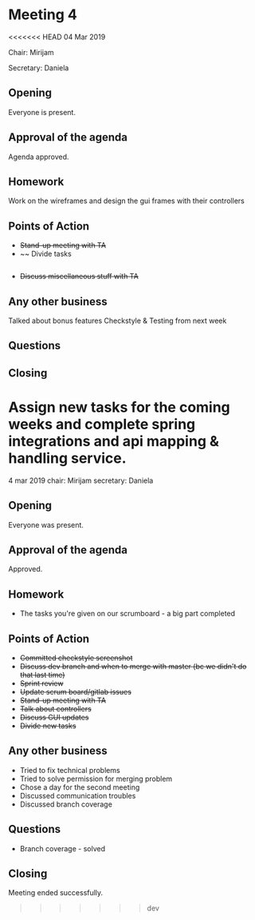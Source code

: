 # Meeting 4
<<<<<<< HEAD
04 Mar 2019

Chair: Mirijam

Secretary: Daniela

## Opening
Everyone is present.

## Approval of the agenda
Agenda approved.

## Homework 
Work on the wireframes and design the gui frames with their controllers

## Points of Action
- ~~Stand-up meeting with TA~~
- ~~ Divide tasks 
```

  ```  
- ~~Discuss miscellaneous stuff with TA~~
	
	
## Any other business

Talked about bonus features 
Checkstyle & Testing from next week 


## Questions
	
		

## Closing
Assign new tasks for the coming weeks and complete spring integrations and api mapping & handling service.
=======
4 mar 2019
chair: Mirijam
secretary: Daniela

## Opening
Everyone was present.

## Approval of the agenda
Approved.

## Homework 
- The tasks you're given on our scrumboard - a big part completed

## Points of Action
- ~~Committed checkstyle screenshot~~
- ~~Discuss dev branch and when to merge with master (bc we didn't do that last time)~~
- ~~Sprint review~~
- ~~Update scrum board/gitlab issues~~
- ~~Stand-up meeting with TA~~
- ~~Talk about controllers~~
- ~~Discuss GUI updates~~
- ~~Divide new tasks~~

## Any other business
- Tried to fix technical problems
- Tried to solve permission for merging problem
- Chose a day for the second meeting
- Discussed communication troubles
- Discussed branch coverage

## Questions
- Branch coverage - solved

## Closing
Meeting ended successfully.
>>>>>>> dev
